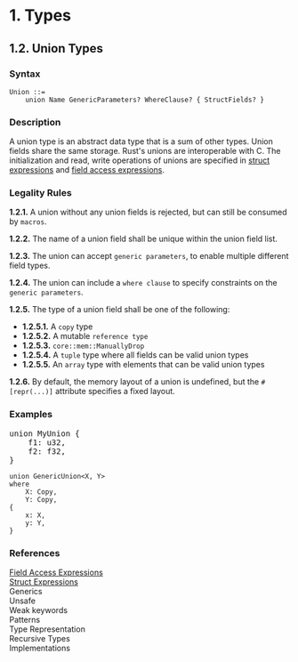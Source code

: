 # 1. Types
## 1.2. Union Types <a name="union"></a>

### Syntax
   <a name="union-syntax"></a>
    
    Union ::=
        union Name GenericParameters? WhereClause? { StructFields? }

### Description
A union type is an abstract data type that is a sum of other types. Union fields share the same storage. Rust's unions are interoperable with C. The initialization and read, write operations of unions are specified in [struct expressions](../../expressions/struct-expressions/struct-expressions.md#struct-expressions) and [field access expressions](../../expressions/field-access-expressions/field-access-expressions.md#field-access-expressions).

### Legality Rules
**1.2.1.** <!-- 7f345296-9cec-4bb7-a0f1-7abf0b45bd3c --> A union without any union fields is rejected, but can still be consumed by `macros`. 

**1.2.2.** <!-- 6356434c-6cdb-47cd-8e99-cff31c5bef14 --> The name of a union field shall be unique within the union field list. 

**1.2.3.** <!-- e1c2f91e-7a68-48bd-b103-66749e82703c --> The union can accept `generic parameters`, to enable multiple different field types.

**1.2.4.** <!-- 93059842-a3be-4dd1-92c7-1b79f40e252f --> The union can include a `where clause` to specify constraints on the `generic parameters`. 

**1.2.5.** The type of a union field shall be one of the following:
- **1.2.5.1.** <!-- 26ad2e4a-ff73-4eb4-b16f-d33a6e5d7e7f --> A `copy` type
- **1.2.5.2.** <!-- 11a3041f-f307-4ff4-acf3-fb256baf9f49 --> A mutable `reference type`
- **1.2.5.3.** <!-- 847acf71-84b6-4ace-92d8-9e127ba0911e --> `core::mem::ManuallyDrop`
- **1.2.5.4.** <!-- 218f449a-7973-4157-8a92-87645b9ceedc --> A `tuple` type where all fields can be valid union types
- **1.2.5.5.** <!-- d1b5850a-f09d-4785-9d56-6ec53d7cfccf --> An `array` type with elements that can be valid union types

**1.2.6.** <!-- 3e3ac7d8-8bac-427d-8898-6ae9fc6277d4 --> By default, the memory layout of a union is undefined, but the `#[repr(...)]` attribute specifies a fixed layout. 

### Examples
<pre>
union MyUnion {
    f1: u32,
    f2: f32,
}
</pre>
```
union GenericUnion<X, Y>
where
    X: Copy,
    Y: Copy,
{
    x: X,
    y: Y,
}
```

### References
[Field Access Expressions](../../expressions/field-access-expressions/field-access-expressions.md#field-access-expressions) \
[Struct Expressions](../../expressions/struct-expressions/struct-expressions.md#struct-expressions) \
Generics \
Unsafe \
Weak keywords \
Patterns \
Type Representation \
Recursive Types \
Implementations